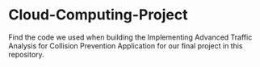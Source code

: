 # Cloud-Computing-Project

Find the code we used when building the Implementing Advanced Traffic Analysis for Collision Prevention Application for our final project in this repository. 
